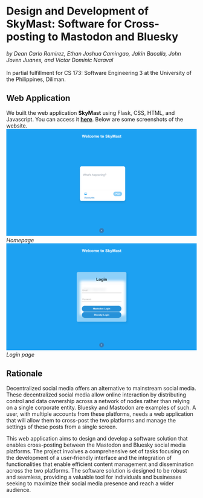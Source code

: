 # Design and Development of SkyMast: Software for Cross-posting to Mastodon and Bluesky
*by Dean Carlo Ramirez, Ethan Joshua Camingao, Jakin Bacalla, John Joven Juanes, and Victor Dominic Naraval*
<br>
<br>
In partial fulfillment for CS 173: Software Engineering 3 at the University of the Philippines, Diliman.

## Web Application
We built the web application **SkyMast** using Flask, CSS, HTML, and Javascript. You can access it **[here](https://skymast.onrender.com/)**. Below are some screenshots of the website.
![Homepage](https://github.com/westerny1/SkyMast/blob/d0532df476e549fa7bd2cdabf2230e4b080eb9b6/static/screenshots/main%20screen.png)
*Homepage*
![Login](https://github.com/westerny1/SkyMast/blob/d0532df476e549fa7bd2cdabf2230e4b080eb9b6/static/screenshots/login%20page.png)
*Login page*

## Rationale
Decentralized social media offers an alternative to mainstream social media. These decentralized social media allow online interaction by distributing control and data ownership across a network of nodes rather than relying on a single corporate entity. Bluesky and Mastodon are examples of such. A user, with multiple accounts from these platforms, needs a web application that will allow them to cross-post the two platforms and manage the settings of these posts from a single screen.

This web application aims to design and develop a software solution that enables cross-posting between the Mastodon and Bluesky social media platforms. The project involves a comprehensive set of tasks focusing on the development of a user-friendly interface and the integration of functionalities that enable efficient content management and dissemination across the two platforms. The software solution is designed to be robust and seamless, providing a valuable tool for individuals and businesses seeking to maximize their social media presence and reach a wider audience.
